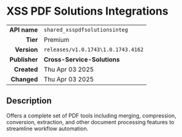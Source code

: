 # XSS PDF Solutions Integrations
| | |
|-:|-|
|**API name**|`shared_xsspdfsolutionsinteg`|
|**Tier**|Premium|
|**Version**|`releases/v1.0.1743\1.0.1743.4162`|
|**Publisher**|**Cross-Service-Solutions**|
|**Created**|Thu Apr 03 2025|
|**Changed**|Thu Apr 03 2025|

## Description
Offers a complete set of PDF tools including merging, compression, conversion, extraction, and other document processing features to streamline workflow automation.

